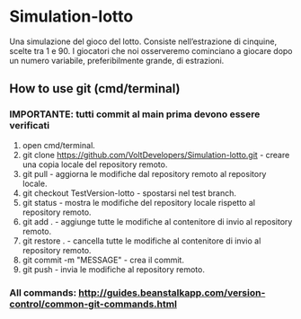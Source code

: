 # Simulation-lotto
Una simulazione del gioco del lotto. Consiste nell’estrazione di cinquine, scelte tra 1 e 90. I giocatori che noi osserveremo cominciano a giocare dopo un numero variabile, preferibilmente grande, di estrazioni.


## How to use git (cmd/terminal)
### IMPORTANTE: tutti commit al main prima devono essere verificati
1) open cmd/terminal.
2) git clone https://github.com/VoltDevelopers/Simulation-lotto.git - creare una copia locale del repository remoto.
3) git pull - aggiorna le modifiche dal repository remoto al repository locale.
4) git checkout TestVersion-lotto - spostarsi nel test branch.
5) git status - mostra le modifiche del repository locale rispetto al repository remoto.
6) git add . - aggiunge tutte le modifiche al contenitore di invio al repository remoto.
7) git restore . - cancella tutte le modifiche al contenitore di invio al repository remoto.
8) git commit -m "MESSAGE" - crea il commit.
9) git push - invia le modifiche al repository remoto.

### All commands: http://guides.beanstalkapp.com/version-control/common-git-commands.html